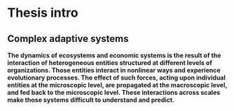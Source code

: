 <!-- 
In v2, we only keep relevant bullet points, and make nice sentences


 -->

# Thesis intro

## Complex adaptive systems
**The dynamics of ecosystems and economic systems is the result of the interaction of heterogeneous entities structured at different levels of organizations. Those entities interact in nonlinear ways and experience evolutionary processes. The effect of such forces, acting upon individual entities at the microscopic level, are propagated at the macroscopic level, and fed back to the microscopic level. These interactions across scales make those systems difficult to understand and predict.** 
